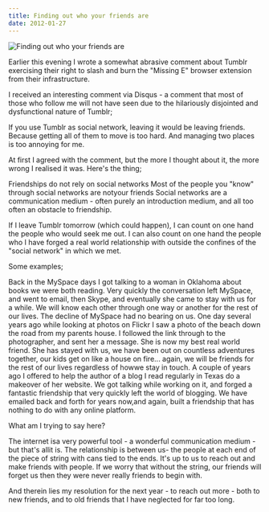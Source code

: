 ```yaml
---
title: Finding out who your friends are
date: 2012-01-27
---
```


![Finding out who your friends are](https://source.unsplash.com/di8ognBauG0/1600x900)

Earlier this evening I wrote a somewhat abrasive comment about Tumblr exercising their right to slash and burn the "Missing E" browser extension from their infrastructure.

I received an interesting comment via Disqus - a comment that most of those who follow me will not have seen due to the hilariously disjointed and dysfunctional nature of Tumblr;

If you use Tumblr as social network, leaving it would be leaving friends. Because getting all of them to move is too hard. And managing two places is too annoying for me.

At first I agreed with the comment, but the more I thought about it, the more wrong I realised it was. Here's the thing;

Friendships do not rely on social networks Most of the people you "know" through social networks are notyour friends Social networks are a communication medium - often purely an introduction medium, and all too often an obstacle to friendship.

If I leave Tumblr tomorrow (which could happen), I can count on one hand the people who would seek me out. I can also count on one hand the people who I have forged a real world relationship with outside the confines of the "social network" in which we met.

Some examples;

Back in the MySpace days I got talking to a woman in Oklahoma about books we were both reading. Very quickly the conversation left MySpace, and went to email, then Skype, and eventually she came to stay with us for a while. We will know each other through one way or another for the rest of our lives. The decline of MySpace had no bearing on us. One day several years ago while looking at photos on Flickr I saw a photo of the beach down the road from my parents house. I followed the link through to the photographer, and sent her a message. She is now my best real world friend. She has stayed with us, we have been out on countless adventures together, our kids get on like a house on fire... again, we will be friends for the rest of our lives regardless of howwe stay in touch. A couple of years ago I offered to help the author of a blog I read regularly in Texas do a makeover of her website. We got talking while working on it, and forged a fantastic friendship that very quickly left the world of blogging. We have emailed back and forth for years now,and again, built a friendship that has nothing to do with any online platform.

What am I trying to say here?

The internet isa very powerful tool - a wonderful communication medium - but that's allit is. The relationship is between us- the people at each end of the piece of string with cans tied to the ends. It's up to us to reach out and make friends with people. If we worry that without the string, our friends will forget us then they were never really friends to begin with.

And therein lies my resolution for the next year - to reach out more - both to new friends, and to old friends that I have neglected for far too long.